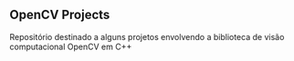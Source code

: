 ## OpenCV Projects

Repositório destinado a alguns projetos envolvendo a biblioteca de visão computacional OpenCV em C++
